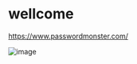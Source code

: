 # wellcome



https://www.passwordmonster.com/

![image](https://user-images.githubusercontent.com/61075383/220446294-66e70cdc-8cd4-4af2-bb3c-c711c0e9a151.png)
